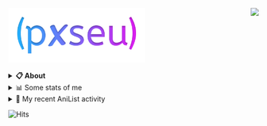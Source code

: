 <a href="https://discord.com/users/338718840873811979"><img align="right" src="https://lanyard-profile-readme.vercel.app/api/338718840873811979?bg=00000000" /></a>

<a href="https://pxseu.com/"><img src="./assets/logo.png" height="110" /></a>
<details>
  <summary><b>📋 About</b></summary>

  I make stuff. \
  Mostly with TypeScript. \
  You can probably find more on my website.

  [🌐 website](https://www.pxseu.com 'MY WEBSITEEEEEEEEEEEEEEEEE') \
  [📧 email](mailto:me@pxseu.com 'MY EMAILLLLLLLLLL')
</details>

<details>
  <summary>📊 Some stats of me</summary>
  
![My github stats!](https://github-readme-stats.vercel.app/api?username=pxseu&show_icons=true&custom_title=My%20Github%20Stats:&line_height=33&include_all_commits=true&bg_color=00000000&title_color=00CCAA&text_color=dddddd&hide_border=true&hide_title=true#gh-dark-mode-only) \
![My top langauges](https://github-readme-stats.vercel.app/api/top-langs?username=pxseu&show_icons=true&layout=compact&card_width=645&bg_color=00000000&title_color=00CCAA&text_color=dddddd&hide_border=true&hide_title=true#gh-dark-mode-only)
</details>

<details>
  <summary>🌸 My recent AniList activity</summary>
  
<!-- ANILIST_ACTIVITY:start -->

-   📺 Watched episode 9 of [Attack on Titan Final Season Part 2](https://anilist.co/anime/131681) (21:52, 06 March 2022)
-   📖 Read chapter 1 of [Real mo Tama ni wa Uso wo Tsuku](https://anilist.co/manga/113076) (10:55, 04 March 2022)
-   📖 Read chapter 244 of [Tokyo Revengers](https://anilist.co/manga/102988) (18:53, 02 March 2022)
-   📺 Watched episode 7 - 8 of [Attack on Titan Final Season Part 2](https://anilist.co/anime/131681) (18:45, 01 March 2022)
-   📖 Read chapter 242 - 243 of [Tokyo Revengers](https://anilist.co/manga/102988) (01:14, 26 February 2022)

<!-- ANILIST_ACTIVITY:end -->
</details>



![Hits](https://hits.link/hits?url=https://github.com/pxseu&label=views&bgRight=ff69b4)


